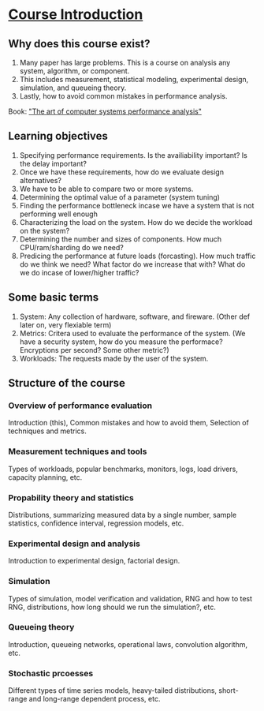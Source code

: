 # [Course Introduction](https://www.cse.wustl.edu/~jain/cse567-17/index.html)

## Why does this course exist?
1. Many paper has large problems. This is a course on analysis any system, algorithm, or component.
2. This includes measurement, statistical modeling, experimental design, simulation, and queueing theory.
3. Lastly, how to avoid common mistakes in performance analysis.

Book: ["The art of computer systems performance analysis"](https://www.cse.wustl.edu/~jain/books/perfbook.htm)

## Learning objectives
1. Specifying performance requirements. Is the availiability important? Is the delay important?
2. Once we have these requirements, how do we evaluate design alternatives? 
3. We have to be able to compare two or more systems.
4. Determining the optimal value of a parameter (system tuning)
5. Finding the performance bottleneck incase we have a system that is not performing well enough
6. Characterizing the load on the system. How do we decide the workload on the system?
7. Determining the number and sizes of components. How much CPU/ram/sharding do we need?
8. Predicing the performance at future loads (forcasting). How much traffic do we think we need? What factor do we increase that with? What do we do incase of lower/higher traffic?

## Some basic terms
1. System: Any collection of hardware, software, and fireware. (Other def later on, very flexiable term)
2. Metrics: Critera used to evaluate the performance of the system. (We have a security system, how do you measure the performace? Encryptions per second? Some other metric?)
3. Workloads: The requests made by the user of the system.

## Structure of the course
### Overview of performance evaluation
Introduction (this), Common mistakes and how to avoid them, Selection of techniques and metrics.

### Measurement techniques and tools
Types of workloads, popular benchmarks, monitors, logs, load drivers, capacity planning, etc.

### Propability theory and statistics
Distributions, summarizing measured data by a single number, sample statistics, confidence interval, regression models, etc.

### Experimental design and analysis
Introduction to experimental design, factorial design.

### Simulation
Types of simulation, model verification and validation, RNG and how to test RNG, distributions, how long should we run the simulation?, etc.

### Queueing theory
Introduction, queueing networks, operational laws, convolution algorithm, etc.

### Stochastic prcoesses
Different types of time series models, heavy-tailed distributions, short-range and long-range dependent process, etc.
